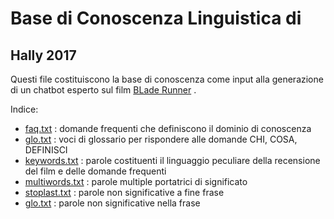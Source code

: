 # Base di Conoscenza Linguistica di
## Hally 2017

Questi file costituiscono la base di conoscenza come input alla generazione di un chatbot esperto sul film [BLade Runner](http://it.wikipedia.org/wiki/Blade_Runner) .

Indice:

* [faq.txt](faq.txt) : domande frequenti che definiscono il dominio di conoscenza
* [glo.txt](glo.txt) : voci di glossario per rispondere alle domande CHI, COSA, DEFINISCI
* [keywords.txt](glo.txt) : parole costituenti il linguaggio peculiare della recensione del film e delle domande frequenti
* [multiwords.txt](glo.txt) : parole multiple portatrici di significato
* [stoplast.txt](glo.txt) : parole non significative a fine frase
* [glo.txt](glo.txt) : parole non significative nella frase


